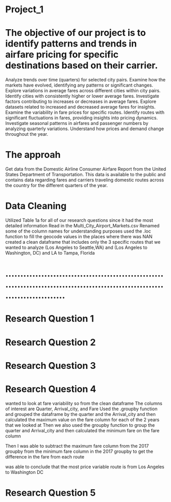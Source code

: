 # Project_1

# The objective of our project is to identify patterns and trends in airfare pricing for specific destinations based on their carrier.
 Analyze trends over time (quarters) for selected city pairs.
 Examine how the markets have evolved, identifying any patterns or significant changes.
 Explore variations in average fares across different cities within city pairs.
 Identify cities with consistently higher or lower average fares.
 Investigate factors contributing to increases or decreases in average fares.
 Explore datasets related to increased and decreased average fares for insights.
 Examine the variability in fare prices for specific routes.
 Identify routes with significant fluctuations in fares, providing insights into pricing dynamics.
 Investigate seasonal patterns in airfares and passenger numbers by analyzing quarterly variations.
 Understand how prices and demand change throughout the year.

# The approah 
  Get data from the Domestic Airline Consumer Airfare Report from the United States Department of Transportation.
  This data is available to the public and contains data regarding fares and carriers traveling domestic routes across the country for the different quarters of the year. 


# Data Cleaning
Utilized Table 1a for all of our research questions since it had the most detailed information 
Read in the Multi_City_Airport_Markets.csv
Renamed some of the column names for understanding purposes
used the .loc function to fill the geocode values in the places where there was NAN
created a clean dataframe that includes only the 3 specific routes that we wanted to analyze (Los Angeles to Seattle,WA) and (Los Angeles to Washington, DC) and LA to Tampa, Florida

# ..............................................................................................................................


# Research Question 1







# Research Question 2






# Research Question 3







# Research Question 4
wanted to look at fare variability so from the clean dataframe
The columns of interest are Quarter, Arrival_city, and Fare
Used the .groupby function and grouped the dataframe by the quarter and the Arrival_city and then calculated the maximum value on the fare column for each of the 2 years that we looked at
Then we also used the groupby function to group the quarter and Arrival_city and then calculated the minimum fare on the fare column

Then I was able to subtract the maximum fare column from the 2017 groupby from the minimum fare column in the 2017 groupby to get the difference in the fare from each route 

was able to conclude that the most price variable route is from Los Angeles to Washington DC






# Research Question 5




